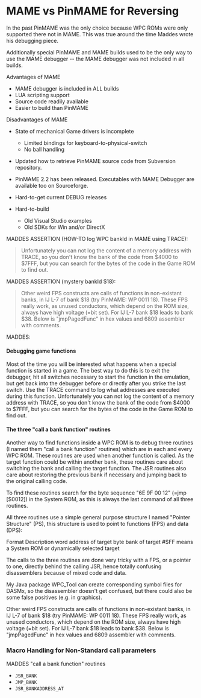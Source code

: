 MAME vs PinMAME for Reversing
=============================

In the past PinMAME was the only choice because WPC ROMs were only supported there not in MAME.  This was true around the time Maddes wrote his debugging piece.  

Additionally special PinMAME and MAME builds used to be the only way to use the MAME debugger -- the MAME debugger was not included in all builds.


Advantages of MAME 
* MAME debugger is included in ALL builds
* LUA scripting support 
* Source code readily available
* Easier to build than PinMAME

Disadvantages of MAME  
* State of mechanical Game drivers is incomplete
    * Limited bindings for keyboard-to-physical-switch
    * No ball handling


* Updated how to retrieve PinMAME source code from Subversion repository.
* PinMAME 2.2 has been released. Executables with MAME Debugger are available too on Sourceforge.
* Hard-to-get current DEBUG releases
* Hard-to-build
    * Old Visual Studio examples
    * Old SDKs for Win and/or DirectX


MADDES ASSERTION (HOW-TO log WPC bankId in MAME using TRACE): 
> Unfortunately you can not log the content of a memory address with TRACE, so you don't know the bank of the code from $4000 to $7FFF, but you can search for the bytes of the code in the Game ROM to find out.    

MADDES ASSERTION (mystery bankId $18): 
> Other weird FPS constructs are calls of functions in non-existant banks, in IJ L-7 of bank $18 (try PinMAME: WP 0011 18). These FPS really work, as unused conductors, which depend on the ROM size, always have high voltage (=bit set). For IJ L-7 bank $18 leads to bank $38.
Below is "jmpPagedFunc" in hex values and 6809 assembler with comments.

    
MADDES:  
#### Debugging game functions
Most of the time you will be interested what happens when a special function is started in a game. The best way to do this is to exit the debugger, hit all switches necessary to start the function in the emulation, but get back into the debugger before or directly after you strike the last switch. Use the TRACE command to log what addresses are executed during this function. Unfortunately you can not log the content of a memory address with TRACE, so you don't know the bank of the code from $4000 to $7FFF, but you can search for the bytes of the code in the Game ROM to find out.

#### The three "call a bank function" routines
Another way to find functions inside a WPC ROM is to debug three routines (I named them "call a bank function" routines) which are in each and every WPC ROM. These routines are used when another function is called. As the target function could be within another bank, these routines care about switching the bank and calling the target function. The JSR routines also care about restoring the previous bank if necessary and jumping back to the original calling code. 

To find these routines search for the byte sequence "6E 9F 00 12" (=jmp [$0012]) in the System ROM, as this is always the last command of all three routines.

All three routines use a simple general purpose structure I named "Pointer Structure" (PS), this structure is used to point to functions (FPS) and data (DPS):

Format	Description
word	address of target
byte	bank of target
#$FF means a System ROM or dynamically selected target

The calls to the three routines are done very tricky with a FPS, or a pointer to one, directly behind the calling JSR, hence totally confusing disassemblers because of mixed code and data. 

My Java package WPC_Tool can create corresponding symbol files for DASMx, so the disassembler doesn't get confused, but there could also be some false positives (e.g. in graphics).

Other weird FPS constructs are calls of functions in non-existant banks, in IJ L-7 of bank $18 (try PinMAME: WP 0011 18). These FPS really work, as unused conductors, which depend on the ROM size, always have high voltage (=bit set). For IJ L-7 bank $18 leads to bank $38.
Below is "jmpPagedFunc" in hex values and 6809 assembler with comments.


### Macro Handling for Non-Standard call parameters

MADDES "call a bank function" routines

* `JSR_BANK`
* `JMP_BANK`
* `JSR_BANKADDRESS_AT`